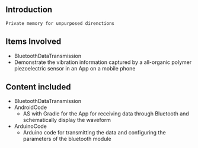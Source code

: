 ## Introduction
    Private memory for unpurposed direnctions 

## Items Involved
* BluetoothDataTransmission
 * Demonstrate the vibration information captured by a all-organic polymer piezoelectric sensor in an App on a mobile phone

## Content included
* BluetoothDataTransmission
 * AndroidCode 
   * AS with Gradle for the App for receiving data through Bluetooth and schematically display the waveform
 * ArduinoCode
   * Arduino code for transmitting the data and configuring the parameters of the bluetooth module
